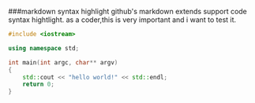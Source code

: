###markdown syntax highlight
github's markdown extends support code syntax hightlight. as a coder,this is very important and i want to test it.
```cpp
#include <iostream>

using namespace std;

int main(int argc, char** argv)
{
	std::cout << "hello world!" << std::endl;
	return 0;
}

```